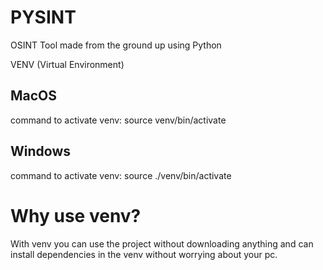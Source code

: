 # PYSINT
OSINT Tool made from the ground up using Python


VENV (Virtual Environment) 

## MacOS  
command to activate venv:
source venv/bin/activate


## Windows 
command to activate venv:
source ./venv/bin/activate

# Why use venv?
With venv you can use the project without downloading anything and can install dependencies in the venv without worrying about your pc.
